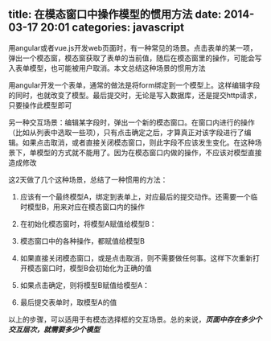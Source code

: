 title: 在模态窗口中操作模型的惯用方法
date: 2014-03-17 20:01
categories: javascript 
---
用angular或者vue.js开发web页面时，有一种常见的场景。点击表单的某一项，弹出一个模态窗，模态窗获取了表单的当前值，随后在模态窗里的操作，可能会写入表单模型，也可能被用户取消。本文总结这种场景的惯用方法
<!--more-->

用angular开发一个表单，通常的做法是将form绑定到一个模型上。这样编辑字段的同时，也就改变了模型。最后提交时，无论是写入数据库，还是提交http请求，只要操作此模型即可

另一种交互场景：编辑某字段时，弹出一个新的模态窗口。在窗口内进行的操作（比如从列表中选取一些项），只有点击确定之后，才算真正对该字段进行了编辑。如果点击取消，或者直接关闭模态窗口，则此字段不应该发生变化。在这种场景下，单模型的方式就不能用了。因为在模态窗口内做的操作，不应该对模型直接造成修改

这2天做了几个这种场景，总结了一种惯用的方法：

1. 应该有一个最终模型A，绑定到表单上，对应最后的提交动作。还需要一个临时模型B，用来对应在模态窗口内的操作

2. 在初始化模态窗时，将模型A赋值给模型B：

3. 模态窗口中的各种操作，都赋值给模型B

4. 如果直接关闭模态窗口，或是点击取消，则不需要做任何事。这样下次重新打开模态窗口时，模型B会初始化为正确的值

5. 如果点击确定，则将模型B赋值给模型A：

6. 最后提交表单时，取模型A的值

以上的步骤，可以适用于有模态选择框的交互场景。总的来说，___页面中存在多少个交互层次，就需要多少个模型___